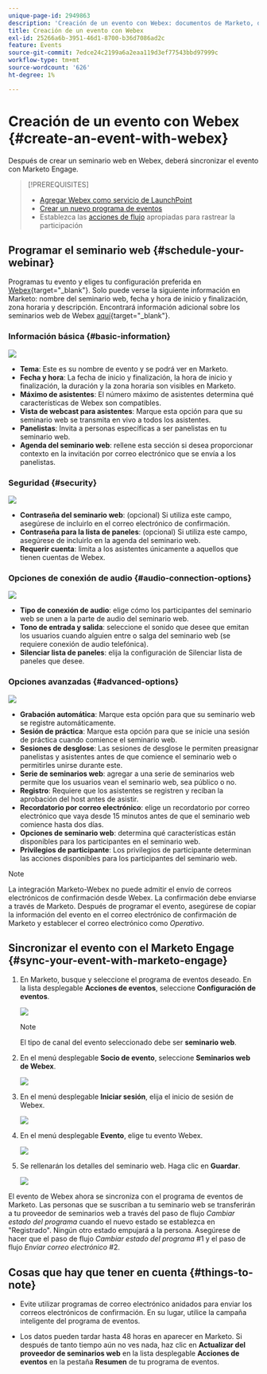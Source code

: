 ```yaml
---
unique-page-id: 2949863
description: 'Creación de un evento con Webex: documentos de Marketo, documentación del producto'
title: Creación de un evento con Webex
exl-id: 25266a6b-3951-46d1-8700-b36d7086ad2c
feature: Events
source-git-commit: 7edce24c2199a6a2eaa119d3ef77543bbd97999c
workflow-type: tm+mt
source-wordcount: '626'
ht-degree: 1%

---
```


# Creación de un evento con Webex {#create-an-event-with-webex}

Después de crear un seminario web en Webex, deberá sincronizar el evento con Marketo Engage.

>[!PREREQUISITES]
>
>* [Agregar Webex como servicio de LaunchPoint](/help/marketo/product-docs/administration/additional-integrations/add-webex-as-a-launchpoint-service.md)
>* [Crear un nuevo programa de eventos](/help/marketo/product-docs/demand-generation/events/understanding-events/create-a-new-event-program.md)
>* Establezca las [acciones de flujo](/help/marketo/product-docs/core-marketo-concepts/smart-campaigns/flow-actions/add-a-flow-step-to-a-smart-campaign.md) apropiadas para rastrear la participación

## Programar el seminario web {#schedule-your-webinar}

Programas tu evento y eliges tu configuración preferida en [Webex](https://www.webex.com/){target="_blank"}. Solo puede verse la siguiente información en Marketo: nombre del seminario web, fecha y hora de inicio y finalización, zona horaria y descripción. Encontrará información adicional sobre los seminarios web de Webex [aquí](https://help.webex.com/en-us/landing/ld-7srxjs-WebexWebinars/Webex-Webinars){target="_blank"}.

### Información básica {#basic-information}

![](assets/create-an-event-with-webex-1.png)

* **Tema**: Este es su nombre de evento y se podrá ver en Marketo.
* **Fecha y hora**: La fecha de inicio y finalización, la hora de inicio y finalización, la duración y la zona horaria son visibles en Marketo.
* **Máximo de asistentes**: El número máximo de asistentes determina qué características de Webex son compatibles.
* **Vista de webcast para asistentes**: Marque esta opción para que su seminario web se transmita en vivo a todos los asistentes.
* **Panelistas**: Invita a personas específicas a ser panelistas en tu seminario web.
* **Agenda del seminario web**: rellene esta sección si desea proporcionar contexto en la invitación por correo electrónico que se envía a los panelistas.

### Seguridad {#security}

![](assets/create-an-event-with-webex-2.png)

* **Contraseña del seminario web**: (opcional) Si utiliza este campo, asegúrese de incluirlo en el correo electrónico de confirmación.
* **Contraseña para la lista de paneles**: (opcional) Si utiliza este campo, asegúrese de incluirlo en la agenda del seminario web.
* **Requerir cuenta**: limita a los asistentes únicamente a aquellos que tienen cuentas de Webex.

### Opciones de conexión de audio {#audio-connection-options}

![](assets/create-an-event-with-webex-3.png)

* **Tipo de conexión de audio**: elige cómo los participantes del seminario web se unen a la parte de audio del seminario web.
* **Tono de entrada y salida**: seleccione el sonido que desee que emitan los usuarios cuando alguien entre o salga del seminario web (se requiere conexión de audio telefónica).
* **Silenciar lista de paneles**: elija la configuración de Silenciar lista de paneles que desee.

### Opciones avanzadas {#advanced-options}

![](assets/create-an-event-with-webex-4.png)

* **Grabación automática**: Marque esta opción para que su seminario web se registre automáticamente.
* **Sesión de práctica**: Marque esta opción para que se inicie una sesión de práctica cuando comience el seminario web.
* **Sesiones de desglose**: Las sesiones de desglose le permiten preasignar panelistas y asistentes antes de que comience el seminario web o permitirles unirse durante este.
* **Serie de seminarios web**: agregar a una serie de seminarios web permite que los usuarios vean el seminario web, sea público o no.
* **Registro**: Requiere que los asistentes se registren y reciban la aprobación del host antes de asistir.
* **Recordatorio por correo electrónico**: elige un recordatorio por correo electrónico que vaya desde 15 minutos antes de que el seminario web comience hasta dos días.
* **Opciones de seminario web**: determina qué características están disponibles para los participantes en el seminario web.
* **Privilegios de participante**: Los privilegios de participante determinan las acciones disponibles para los participantes del seminario web.

>[!NOTE]
>
>La integración Marketo-Webex no puede admitir el envío de correos electrónicos de confirmación desde Webex. La confirmación debe enviarse a través de Marketo. Después de programar el evento, asegúrese de copiar la información del evento en el correo electrónico de confirmación de Marketo y establecer el correo electrónico como _Operativo_.

## Sincronizar el evento con el Marketo Engage {#sync-your-event-with-marketo-engage}

1. En Marketo, busque y seleccione el programa de eventos deseado. En la lista desplegable **Acciones de eventos**, seleccione **Configuración de eventos**.

   ![](assets/create-an-event-with-webex-5.png)

   >[!NOTE]
   >
   >El tipo de canal del evento seleccionado debe ser **seminario web**.

1. En el menú desplegable **Socio de evento**, seleccione **Seminarios web de Webex**.

   ![](assets/create-an-event-with-webex-6.png)

1. En el menú desplegable **Iniciar sesión**, elija el inicio de sesión de Webex.

   ![](assets/create-an-event-with-webex-7.png)

1. En el menú desplegable **Evento**, elige tu evento Webex.

   ![](assets/create-an-event-with-webex-8.png)

1. Se rellenarán los detalles del seminario web. Haga clic en **Guardar**.

   ![](assets/create-an-event-with-webex-9.png)

El evento de Webex ahora se sincroniza con el programa de eventos de Marketo. Las personas que se suscriban a tu seminario web se transferirán a tu proveedor de seminarios web a través del paso de flujo _Cambiar estado del programa_ cuando el nuevo estado se establezca en &quot;Registrado&quot;. Ningún otro estado empujará a la persona. Asegúrese de hacer que el paso de flujo _Cambiar estado del programa_ #1 y el paso de flujo _Enviar correo electrónico_ #2.

## Cosas que hay que tener en cuenta {#things-to-note}

* Evite utilizar programas de correo electrónico anidados para enviar los correos electrónicos de confirmación. En su lugar, utilice la campaña inteligente del programa de eventos.

* Los datos pueden tardar hasta 48 horas en aparecer en Marketo. Si después de tanto tiempo aún no ves nada, haz clic en **Actualizar del proveedor de seminarios web** en la lista desplegable **Acciones de eventos** en la pestaña **Resumen** de tu programa de eventos.
